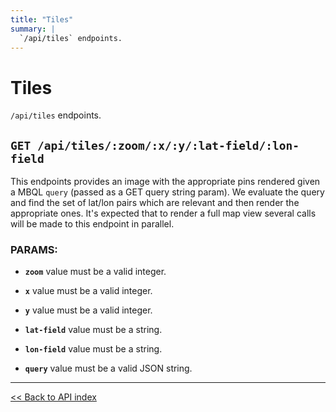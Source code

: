 ```yaml
---
title: "Tiles"
summary: |
  `/api/tiles` endpoints.
---
```


# Tiles

`/api/tiles` endpoints.

## `GET /api/tiles/:zoom/:x/:y/:lat-field/:lon-field`

This endpoints provides an image with the appropriate pins rendered given a MBQL `query` (passed as a GET query
  string param). We evaluate the query and find the set of lat/lon pairs which are relevant and then render the
  appropriate ones. It's expected that to render a full map view several calls will be made to this endpoint in
  parallel.

### PARAMS:

*  **`zoom`** value must be a valid integer.

*  **`x`** value must be a valid integer.

*  **`y`** value must be a valid integer.

*  **`lat-field`** value must be a string.

*  **`lon-field`** value must be a string.

*  **`query`** value must be a valid JSON string.

---

[<< Back to API index](../api-documentation.md)